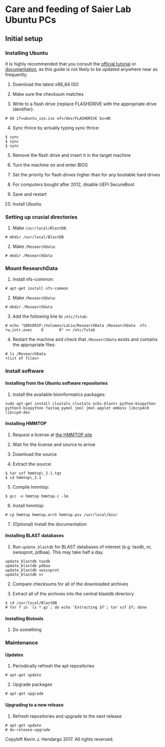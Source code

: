 Care and feeding of Saier Lab Ubuntu PCs
========================================

Initial setup
-------------

### Installing Ubuntu

It is highly recommended that you consult the [official tutorial](https://tutorials.ubuntu.com/tutorial/tutorial-install-ubuntu-desktop) or [documentation](https://help.ubuntu.com/community/Installation), as this guide is not likely to be updated anywhere near as frequently.

1. Download the latest x86\_64 ISO

2. Make sure the checksum matches

3. Write to a flash drive (replace FLASHDRIVE with the appropriate drive identifier):
```
# dd if=ubuntu_iso.iso of=/dev/FLASHDRIVE bs=8K
```

4. Sync thrice by actually typing sync thrice:
```
$ sync
$ sync
$ sync
```

5. Remove the flash drive and insert it in the target machine

6. Turn the machine on and enter BIOS

7. Set the priority for flash drives higher than for any bootable hard drives

8. For computers bought after 2012, disable UEFI SecureBoot

9. Save and restart

10. Install Ubuntu


### Setting up crucial directories

1. Make `/usr/local/BlastDB`:
```
# mkdir /usr/local/BlastDB
```

2. Make `/ResearchData`:
```
# mkdir /ResearchData
```

### Mount ResearchData

1. Install nfs-common: 
```
# apt-get install nfs-common
```

2. Make `/ResearchData`:
```
# mkdir /ResearchData
```

3. Add the following line to `/etc/fstab`:
```
# echo "SERVERIP:/Volumes/LaCie/ResearchData /ResearchData  nfs     rw,intr,exec    0       0" >> /etc/fstab
```

4. Restart the machine and check that `/ResearchData` exists and contains the appropriate files:
```
# ls /ResearchData
<list of files>
```

### Install software

#### Installing from the Ubuntu software repositories

1. Install the available bioinformatics packages:
```
sudo apt-get install clustalx clustalo ncbi-blast+ python-biopython python3-biopython fastaq pymol jmol jmol-applet emboss libccp4c0 libccp4-dev
```

#### Installing HMMTOP

1. Request a license at [the HMMTOP site](http://hmmtop.enzim.hu/?m=license)

2. Wait for the license and source to arrive

3. Download the source

4. Extract the source:
```
$ tar xzf hmmtop\_2.1.tgz
$ cd hmmtop\_2.1
```

5. Compile hmmtop:
```
$ gcc -o hmmtop hmmtop.c -lm
```

6. Install hmmtop:
```
# cp hmmtop hmmtop.arch hmmtop.psv /usr/local/bin/
```

7. (Optional) Install the documentation

#### Installing BLAST databases

1. Run `update_blastdb` for BLAST databases of interest (e.g. taxdb, nr, swissprot, pdbaa). This may take half a day.
```
update_blastdb taxdb
update_blastdb pdbaa
update_blastdb swissprot
update_blastdb nr
```

2. Compare checksums for all of the downloaded archives

3. Extract all of the archives into the central blastdb directory
```
$ cd /usr/local/BlastDB
# for f in `ls *.gz`; do echo 'Extracting $f'; tar xzf $f; done
```

#### Installing Biotools

1. Do something

### Maintenance

#### Updates

1. Periodically refresh the apt repositories
```
# apt-get update
```

2. Upgrade packages
```
# apt-get upgrade
```

#### Upgrading to a new release

1. Refresh repositories and upgrade to the next release
```
# apt-get update
# do-release-upgrade
```

Copyleft Kevin J. Hendargo 2017. All rights reversed.
